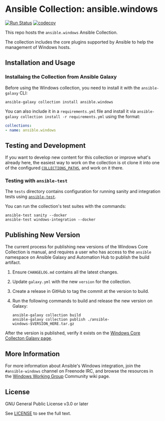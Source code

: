 # Ansible Collection: ansible.windows

[![Run Status](https://api.shippable.com/projects/5e4d952ef7b7100007bcf1a1/badge?branch=master)](https://app.shippable.com/github/ansible-collections/ansible.windows/dashboard/jobs)
[![codecov](https://codecov.io/gh/ansible-collections/ansible.windows/branch/master/graph/badge.svg)](https://codecov.io/gh/ansible-collections/ansible.windows)


This repo hosts the `ansible.windows` Ansible Collection.

The collection includes the core plugins supported by Ansible to help the management of Windows hosts.


## Installation and Usage

### Installaing the Collection from Ansible Galaxy

Before using the Windows collection, you need to install it with the `ansible-galaxy` CLI:

    ansible-galaxy collection install ansible.windows

You can also include it in a `requirements.yml` file and install it via `ansible-galaxy collection install -r requirements.yml` using the format:

```yaml
collections:
- name: ansible.windows
```


## Testing and Development

If you want to develop new content for this collection or improve what's already here, the easiest way to work on the collection is ot clone it into one of the configured [`COLLECTIONS_PATHS`](https://docs.ansible.com/ansible/latest/reference_appendices/config.html#collections-paths), and work on it there.

### Testing with `ansible-test`

The `tests` directory contains configuration for running sanity and integration tests using [`ansible-test`](https://docs.ansible.com/ansible/latest/dev_guide/testing_integration.html).

You can run the collection's test suites with the commands:

    ansible-test sanity --docker
    ansible-test windows-integration --docker


## Publishing New Version

The current process for publishing new versions of the Windows Core Collection is manual, and requires a user who has access to the `ansible` namespace on Ansible Galaxy and Automation Hub to publish the build artifact.

  1. Ensure `CHANGELOG.md` contains all the latest changes.
  2. Update `galaxy.yml` with the new `version` for the collection.
  3. Create a release in GitHub to tag the commit at the version to build.
  4. Run the following commands to build and release the new version on Galaxy:

     ```
     ansible-galaxy collection build
     ansible-galaxy collection publish ./ansible-windows-$VERSION_HERE.tar.gz
     ```

After the version is published, verify it exists on the [Windows Core Collecton Galaxy page](https://galaxy.ansible.com/ansible/windows).


## More Information

For more information about Ansible's Windows integration, join the `#ansible-windows` channel on Freenode IRC, and browse the resources in the [Windows Working Group](https://github.com/ansible/community/wiki/Windows) Community wiki page.


## License

GNU General Public License v3.0 or later

See [LICENSE](LICENSE) to see the full text.
